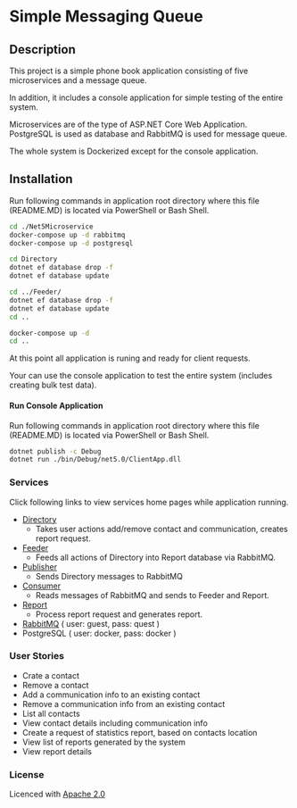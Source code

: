 ﻿# Simple Messaging Queue

## Description

This project is a simple phone book application consisting of five microservices and a message queue.

In addition, it includes a console application for simple testing of the entire system.

Microservices are of the type of ASP.NET Core Web Application.
PostgreSQL is used as database and RabbitMQ is used for message queue.

The whole system is Dockerized except for the console application.

## Installation

Run following commands in application root directory where this file (README.MD) is located via PowerShell or Bash Shell.

```bash
cd ./Net5Microservice
docker-compose up -d rabbitmq
docker-compose up -d postgresql

cd Directory
dotnet ef database drop -f
dotnet ef database update

cd ../Feeder/
dotnet ef database drop -f
dotnet ef database update
cd ..

docker-compose up -d
cd ..
```

At this point all application is runing and ready for client requests.

Your can use the console application to test the entire system (includes creating bulk test data).

#### Run Console Application

Run following commands in application root directory where this file (README.MD) is located via PowerShell or Bash Shell.

```bash
dotnet publish -c Debug
dotnet run ./bin/Debug/net5.0/ClientApp.dll
```

### Services

Click following links to view services home pages while application running.
- [Directory](http://localhost:40100/Directory)
    - Takes user actions add/remove contact and communication, creates report request.
- [Feeder](http://localhost:40200/Feeder)
    - Feeds all actions of Directory into Report database via RabbitMQ.
- [Publisher](http://localhost:40300/Publisher)
    - Sends Directory messages to RabbitMQ
- [Consumer](http://localhost:40400/Consumer)
    - Reads messages of RabbitMQ and sends to Feeder and Report.
- [Report](http://localhost:40500/Report)
    - Process report request and generates report.
- [RabbitMQ](http://localhost:15672)  ( user: guest, pass: quest )
- PostgreSQL ( user: docker, pass: docker )

### User Stories

- Crate a contact
- Remove a contact
- Add a communication info to an existing contact
- Remove a communication info from an existing contact
- List all contacts
- View contact details including communication info
- Create a request of statistics report, based on contacts location
- View list of reports generated by the system
- View report details


### License
Licenced with [Apache 2.0](LICENSE)
